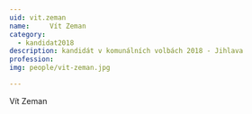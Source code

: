 ```yaml
---
uid: vit.zeman
name:     Vít Zeman
category:
  - kandidat2018
description: kandidát v komunálních volbách 2018 - Jihlava
profession: 
img: people/vit-zeman.jpg

---
```


Vít Zeman
